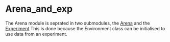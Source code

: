
# Arena_and_exp

The Arena module is seprated in two submodules, the [Arena](https://github.com/ClementineDomine/EHC_model_comparison/tree/main/sehec/arena_and_exp/arenas) and the [Experiment](https://github.com/ClementineDomine/EHC_model_comparison/tree/main/sehec/arena_and_exp/experiments)
This is done because the Environment class can be initialised to use data from an experiment. 
